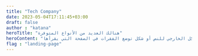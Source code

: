 ```yaml
---
title: "Tech Company"
date: 2023-05-04T17:11:45+03:00
draft: false
author : "katana"
heroTitle: "هنالك العديد من الأنواع المتوفرة"
heroContent: "هناك حقيقة مثبتة منذ زمن طويل وهي أن المحتوى المقروء لصفحة ما سيلهي القارئ عن التركيز على الشكل الخارجي للنص أو شكل توضع الفقرات في الصفحة التي يقرأها."
flag : "landing-page"
---
```


